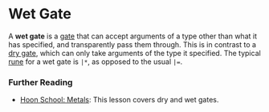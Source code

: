 # Wet Gate

A **wet gate** is a [gate](glossary/gate) that can accept arguments of a type other than what it has specified, and transparently pass them through. This is in contrast to a [dry gate](glossary/dry-gate), which can only take arguments of the type it specified. The typical [rune](glossary/rune) for a wet gate is `|*`, as opposed to the usual `|=`.

### Further Reading

- [Hoon School: Metals](courses/hoon-school/R-metals): This lesson covers dry and wet gates.
